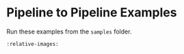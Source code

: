 # Pipeline to Pipeline Examples

Run these examples from the `samples` folder.


```{include} ../../../../samples/pipeline-to-pipeline.md
:relative-images:
```
